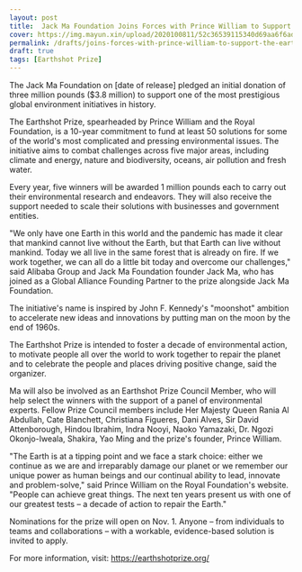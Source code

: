 ```yaml
---
layout: post
title:  Jack Ma Foundation Joins Forces with Prince William to Support the Earthshot Prize
cover: https://img.mayun.xin/upload/2020100811/52c36539115340d69aa6f6ad68e3747c.jpg
permalink: /drafts/joins-forces-with-prince-william-to-support-the-earthshot-prize/
draft: true
tags: [Earthshot Prize]
---
```


The Jack Ma Foundation on [date of release] pledged an initial donation of three million pounds ($3.8 million) to support one of the most prestigious global environment initiatives in history.

The Earthshot Prize, spearheaded by Prince William and the Royal Foundation, is a 10-year commitment to fund at least 50 solutions for some of the world's most complicated and pressing environmental issues. The initiative aims to combat challenges across five major areas, including climate and energy, nature and biodiversity, oceans, air pollution and fresh water. 

Every year, five winners will be awarded 1 million pounds each to carry out their environmental research and endeavors. They will also receive the support needed to scale their solutions with businesses and government entities. 

"We only have one Earth in this world and the pandemic has made it clear that mankind cannot live without the Earth, but that Earth can live without mankind. Today we all live in the same forest that is already on fire. If we work together, we can all do a little bit today and overcome our challenges," said Alibaba Group and Jack Ma Foundation founder Jack Ma, who has joined as a Global Alliance Founding Partner to the prize alongside Jack Ma Foundation.

The initiative's name is inspired by John F. Kennedy's "moonshot" ambition to accelerate new ideas and innovations by putting man on the moon by the end of 1960s.

The Earthshot Prize is intended to foster a decade of environmental action, to motivate people all over the world to work together to repair the planet and to celebrate the people and places driving positive change, said the organizer. 

Ma will also be involved as an Earthshot Prize Council Member, who will help select the winners with the support of a panel of environmental experts. Fellow Prize Council members include Her Majesty Queen Rania Al Abdullah, Cate Blanchett, Christiana Figueres, Dani Alves, Sir David Attenborough, Hindou Ibrahim, Indra Nooyi, Naoko Yamazaki, Dr. Ngozi Okonjo-Iweala, Shakira, Yao Ming and the prize's founder, Prince William. 

"The Earth is at a tipping point and we face a stark choice: either we continue as we are and irreparably damage our planet or we remember our unique power as human beings and our continual ability to lead, innovate and problem-solve," said Prince William on the Royal Foundation's website. "People can achieve great things. The next ten years present us with one of our greatest tests – a decade of action to repair the Earth."

Nominations for the prize will open on Nov. 1. Anyone – from individuals to teams and collaborations – with a workable, evidence-based solution is invited to apply.  

For more information, visit: https://earthshotprize.org/